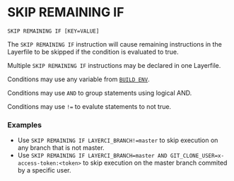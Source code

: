 # SKIP REMAINING IF

`SKIP REMAINING IF [KEY=VALUE]`

The `SKIP REMAINING IF` instruction will cause remaining instructions in the Layerfile to be skipped if the condition is evaluated to true.

Multiple `SKIP REMAINING IF` instructions may be declared in one Layerfile.

Conditions may use any variable from [`BUILD ENV`](/docs/layerfile-reference#build-env).

Conditions may use `AND` to group statements using logical AND.

Conditions may use `!=` to evalute statements to not true.

### Examples

- Use `SKIP REMAINING IF LAYERCI_BRANCH!=master` to skip execution on any branch that is not master.
- Use `SKIP REMAINING IF LAYERCI_BRANCH=master AND GIT_CLONE_USER=x-access-token:<token>` to skip execution on the master branch commited by a specific user.
